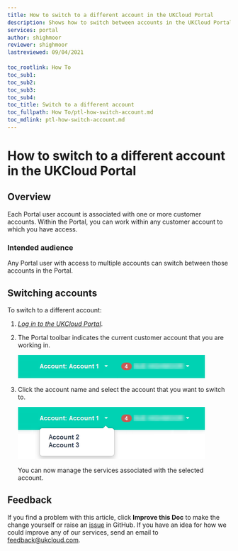 ```yaml
---
title: How to switch to a different account in the UKCloud Portal
description: Shows how to switch between accounts in the UKCloud Portal
services: portal
author: shighmoor
reviewer: shighmoor
lastreviewed: 09/04/2021

toc_rootlink: How To
toc_sub1: 
toc_sub2:
toc_sub3:
toc_sub4:
toc_title: Switch to a different account
toc_fullpath: How To/ptl-how-switch-account.md
toc_mdlink: ptl-how-switch-account.md
---
```


# How to switch to a different account in the UKCloud Portal

## Overview

Each Portal user account is associated with one or more customer accounts. Within the Portal, you can work within any customer account to which you have access.

### Intended audience

Any Portal user with access to multiple accounts can switch between those accounts in the Portal.

## Switching accounts

To switch to a different account:

1. [*Log in to the UKCloud Portal*](ptl-gs.html#logging-in-to-the-ukcloud-portal).

2. The Portal toolbar indicates the current customer account that you are working in.

   ![Current customer account](images/ptl-mnu-customer-account-current.png)

3. Click the account name and select the account that you want to switch to.

   ![Account menu](images/ptl-mnu-customer-account.png)

   You can now manage the services associated with the selected account.

## Feedback

If you find a problem with this article, click **Improve this Doc** to make the change yourself or raise an [issue](https://github.com/UKCloud/documentation/issues) in GitHub. If you have an idea for how we could improve any of our services, send an email to <feedback@ukcloud.com>.

